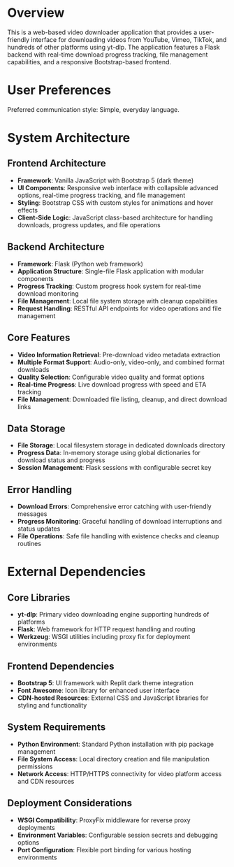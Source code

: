 # Overview

This is a web-based video downloader application that provides a user-friendly interface for downloading videos from YouTube, Vimeo, TikTok, and hundreds of other platforms using yt-dlp. The application features a Flask backend with real-time download progress tracking, file management capabilities, and a responsive Bootstrap-based frontend.

# User Preferences

Preferred communication style: Simple, everyday language.

# System Architecture

## Frontend Architecture
- **Framework**: Vanilla JavaScript with Bootstrap 5 (dark theme)
- **UI Components**: Responsive web interface with collapsible advanced options, real-time progress tracking, and file management
- **Styling**: Bootstrap CSS with custom styles for animations and hover effects
- **Client-Side Logic**: JavaScript class-based architecture for handling downloads, progress updates, and file operations

## Backend Architecture
- **Framework**: Flask (Python web framework)
- **Application Structure**: Single-file Flask application with modular components
- **Progress Tracking**: Custom progress hook system for real-time download monitoring
- **File Management**: Local file system storage with cleanup capabilities
- **Request Handling**: RESTful API endpoints for video operations and file management

## Core Features
- **Video Information Retrieval**: Pre-download video metadata extraction
- **Multiple Format Support**: Audio-only, video-only, and combined format downloads
- **Quality Selection**: Configurable video quality and format options
- **Real-time Progress**: Live download progress with speed and ETA tracking
- **File Management**: Downloaded file listing, cleanup, and direct download links

## Data Storage
- **File Storage**: Local filesystem storage in dedicated downloads directory
- **Progress Data**: In-memory storage using global dictionaries for download status and progress
- **Session Management**: Flask sessions with configurable secret key

## Error Handling
- **Download Errors**: Comprehensive error catching with user-friendly messages
- **Progress Monitoring**: Graceful handling of download interruptions and status updates
- **File Operations**: Safe file handling with existence checks and cleanup routines

# External Dependencies

## Core Libraries
- **yt-dlp**: Primary video downloading engine supporting hundreds of platforms
- **Flask**: Web framework for HTTP request handling and routing
- **Werkzeug**: WSGI utilities including proxy fix for deployment environments

## Frontend Dependencies
- **Bootstrap 5**: UI framework with Replit dark theme integration
- **Font Awesome**: Icon library for enhanced user interface
- **CDN-hosted Resources**: External CSS and JavaScript libraries for styling and functionality

## System Requirements
- **Python Environment**: Standard Python installation with pip package management
- **File System Access**: Local directory creation and file manipulation permissions
- **Network Access**: HTTP/HTTPS connectivity for video platform access and CDN resources

## Deployment Considerations
- **WSGI Compatibility**: ProxyFix middleware for reverse proxy deployments
- **Environment Variables**: Configurable session secrets and debugging options
- **Port Configuration**: Flexible port binding for various hosting environments